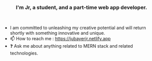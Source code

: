 ### <div align="center">I'm Jr, a student, and a part-time web app developer.</div> 
<br/>  
 
  
- I am committed to unleashing my creative potential and will return shortly with something innovative and unique.
- 📫 How to reach me : https://jubayerjr.netlify.app
- ❓ Ask me about anything related to MERN stack and related technologies.

<!---
jubayerjr203/jubayerjr203 কi special ক reওpository because its `REAME.md` (this file) appears on your GitHub profile.
You canক click the Preview link to take aজক loজokক at yourজ
--->


  

<br/>  
<br/>  
